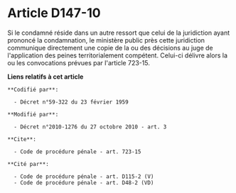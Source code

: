 # Article D147-10

Si le condamné réside dans un autre ressort que celui de la juridiction ayant prononcé la condamnation, le ministère public
près cette juridiction communique directement une copie de la ou des décisions au juge de l'application des peines
territorialement compétent. Celui-ci délivre alors la ou les convocations prévues par l'article 723-15.

**Liens relatifs à cet article**

	**Codifié par**:

	  - Décret n°59-322 du 23 février 1959

	**Modifié par**:

	  - Décret n°2010-1276 du 27 octobre 2010 - art. 3

	**Cite**:

	  - Code de procédure pénale - art. 723-15

	**Cité par**:

	  - Code de procédure pénale - art. D115-2 (V)
	  - Code de procédure pénale - art. D48-2 (VD)
